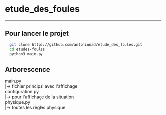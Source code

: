 # etude_des_foules

---

## Pour lancer le projet

```bash
  git clone https://github.com/antoninnad/etude_des_foules.git
  cd etudes-foules
  python3 main.py
```

## Arborescence
main.py  
  |-> fichier principal avec l'affichage  
configuration.py  
  |-> pour l'affichage de la situation  
physique.py  
  |-> toutes les règles physique  
